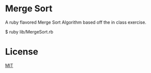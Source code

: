 Merge Sort
==========
A ruby flavored Merge Sort Algorithm based off the in class exercise.

$ ruby lib/MergeSort.rb

License
=======
[MIT](http://clu.mit-license.org/)
